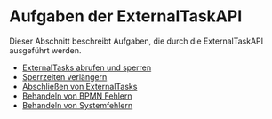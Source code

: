 # Aufgaben der ExternalTaskAPI

Dieser Abschnitt beschreibt Aufgaben, die durch die ExternalTaskAPI
ausgeführt werden.

* [ExternalTasks abrufen und sperren](fetch-and-lock.md)
* [Sperrzeiten verlängern](extend-lock.md)
* [Abschließen von ExternalTasks](finish-external-task.md)
* [Behandeln von BPMN Fehlern](handle-bpmn-errors.md)
* [Behandeln von Systemfehlern](handle-system-errors.md)
